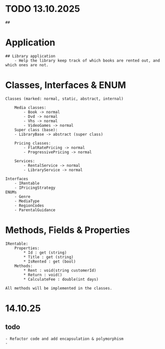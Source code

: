 # TODO 13.10.2025
    ## 

# Application
    ## Library application
        - Help the library keep track of which books are rented out, and which ones are not.
 

# Classes, Interfaces & ENUM
    
    Classes (marked: normal, static, abstract, internal)

        Media classes:
            - Book -> normal
            - Dvd -> normal
            - Vhs -> normal
            - VideoGames -> normal
        Super class (base):
        - LibraryBase -> abstract (super class)
            
        Pricing classes:    
            - FlatRatePricing -> normal
            - ProgressivePricing -> normal
        
        Services:
            - RentalService -> normal
            - LibraryService -> normal
            
    Interfaces
        - IRentable
        - IPricingStrategy
    ENUMs
        - Genre
        - MediaType
        - RegionCodes
        - ParentalGuidance 


# Methods, Fields & Properties
    IRentable:
        Properties:  
            * Id : get (string)
            * Title : get (string)
            * IsRented : get (bool)
        Methods:
            * Rent : void(string customerId)
            * Return : void()
            * CalculateFee : double(int days)

    All methods will be implemented in the classes.

# 14.10.25
## todo
    - Refactor code and add encapsulation & polymorphism
    - 